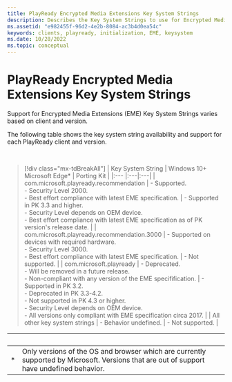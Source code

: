 ```yaml
---
title: PlayReady Encrypted Media Extensions Key System Strings
description: Describes the Key System Strings to use for Encrypted Media Extensions
ms.assetid: "e982455f-96d2-4e2b-8084-ac3b4d0ea54c"
keywords: clients, playready, initialization, EME, keysystem
ms.date: 10/28/2022
ms.topic: conceptual
---
```


# PlayReady Encrypted Media Extensions Key System Strings

Support for Encrypted Media Extensions (EME) Key System Strings varies based on client and version.

The following table shows the key system string availability and support for each PlayReady client and version.

&nbsp;
>[!div class="mx-tdBreakAll"]
>| Key System String | Windows 10+ Microsoft Edge* | Porting Kit |
>|:--- |:---|:---|
>| com.microsoft.playready.recommendation | - Supported.<br/>- Security Level 2000.<br/>- Best effort compliance with latest EME specification. | - Supported in PK 3.3 and higher.<br/>- Security Level depends on OEM device.<br/>- Best effort compliance with latest EME specification as of PK version's release date. |
>| com.microsoft.playready.recommendation.3000 | - Supported on devices with required hardware.<br/>- Security Level 3000.<br/>- Best effort compliance with latest EME specification. | - Not supported. |
>| com.microsoft.playready | - Deprecated.<br/>- Will be removed in a future release.<br/>- Non-compliant with any version of the EME specifification. | - Supported in PK 3.2.<br/>- Deprecated in PK 3.3-4.2.<br/>- Not supported in PK 4.3 or higher.<br/>- Security Level depends on OEM device.<br/>- All versions only compliant with EME specification circa 2017. |
>| All other key system strings | - Behavior undefined. | - Not supported. |

| &nbsp; | &nbsp; |
|--------|--------|
| \* | Only versions of the OS and browser which are currently supported by Microsoft. Versions that are out of support have undefined behavior. |

